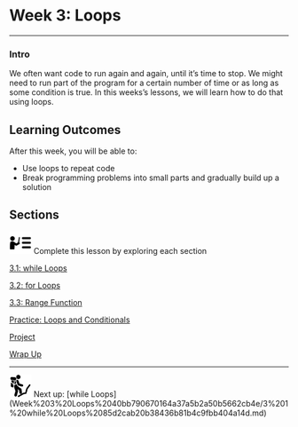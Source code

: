 # Week 3: Loops

---

### Intro

We often want code to run again and again, until it’s time to stop. We might need to run part of the program for a certain number of time or as long as some condition is true. In this weeks’s lessons, we will learn how to do that using loops. 

## **Learning Outcomes**

After this week, you will be able to:

- Use loops to repeat code
- Break programming problems into small parts and gradually build up a solution

## Sections

<aside>
<img src="instruction.png" alt="instruction.png" width="40px" /> Complete this lesson by exploring each section

</aside>

[3.1: while Loops](Week%203%20Loops%2040bb790670164a37a5b2a50b5662cb4e/3%201%20while%20Loops%2085d2cab20b38436b81b4c9fbb404a14d.md)

[3.2: for Loops](Week%203%20Loops%2040bb790670164a37a5b2a50b5662cb4e/3%202%20for%20Loops%20721ac373d0a3462ab0af763db53992b7.md)

[3.3: Range Function](Week%203%20Loops%2040bb790670164a37a5b2a50b5662cb4e/3%203%20Range%20Function%201f144c2c374244569414fcb8c655870e.md)

[Practice: Loops and Conditionals](Week%203%20Loops%2040bb790670164a37a5b2a50b5662cb4e/Practice%20Loops%20and%20Conditionals%20489c92ca09394dfe8ed574247eedea2e.md)

[Project](Week%203%20Loops%2040bb790670164a37a5b2a50b5662cb4e/Project%20933f5af0ae19463d86aeb234b642e6d1.md)

[Wrap Up](Week%203%20Loops%2040bb790670164a37a5b2a50b5662cb4e/Wrap%20Up%20d9133848de5f4d0d8f365c89f5af416c.md)

---

<aside>
<img src="Lesson%200%20Learning%20With%20Kibo%2032002756da8b4ed2a610df0347af2a08/man-in-hike.png" alt="Lesson%200%20Learning%20With%20Kibo%2032002756da8b4ed2a610df0347af2a08/man-in-hike.png" width="40px" /> Next up: [while Loops](Week%203%20Loops%2040bb790670164a37a5b2a50b5662cb4e/3%201%20while%20Loops%2085d2cab20b38436b81b4c9fbb404a14d.md)

</aside>
